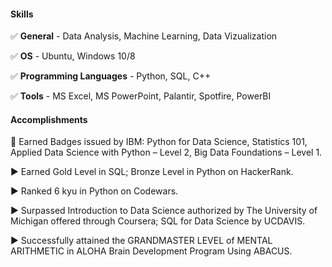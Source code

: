 #### Skills

:white_check_mark:  **General** - Data Analysis, Machine Learning, Data Vizualization

:white_check_mark:  **OS** - Ubuntu, Windows 10/8

:white_check_mark:  **Programming Languages** - Python, SQL, C++

:white_check_mark:  **Tools** - MS Excel, MS PowerPoint, Palantir, Spotfire, PowerBI


#### Accomplishments 

:small_blue_diamond: Earned Badges issued by IBM: Python for Data Science, Statistics 101, Applied Data Science with Python – Level 2, Big Data
Foundations – Level 1.

:arrow_forward: Earned Gold Level in SQL; Bronze Level in Python on HackerRank.

:arrow_forward: Ranked 6 kyu in Python on Codewars.

:arrow_forward: Surpassed Introduction to Data Science authorized by The University of Michigan offered through Coursera; SQL for Data Science by UCDAVIS.

:arrow_forward: Successfully attained the GRANDMASTER LEVEL of MENTAL ARITHMETIC in ALOHA Brain Development Program Using ABACUS.
